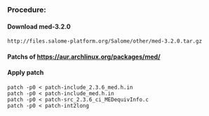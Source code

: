### Procedure:
#### Download med-3.2.0
```
http://files.salome-platform.org/Salome/other/med-3.2.0.tar.gz
```
#### Patchs of https://aur.archlinux.org/packages/med/
#### Apply patch
```
patch -p0 < patch-include_2.3.6_med.h.in
patch -p0 < patch-include_med.h.in
patch -p0 < patch-src_2.3.6_ci_MEDequivInfo.c
patch -p0 < patch-int2long
```
